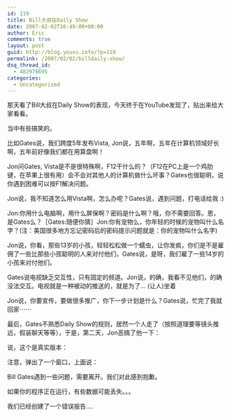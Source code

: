 ```yaml
---
id: 119
title: Bill大叔在Daily Show
date: 2007-02-02T16:49:00+00:00
author: Eric
comments: true
layout: post
guid: http://blog.youxu.info/?p=119
permalink: /2007/02/02/billdaily-show/
dsq_thread_id:
  - 482978695
categories:
  - Uncategorized
---
```

那天看了Bill大叔在Daily Show的表现，今天终于在YouTube发现了，贴出来给大家看看。
  

  
当中有些搞笑的。

比如Gates说，我们跨度5年发布Vista, Jon说，五年啊，五年在计算机领域好长啊，五年前好像我们都在用算盘啊！

Jon问Gates, Vista是不是很特殊啊，F12干什么的？（F12在PC上是一个鸡肋键，在苹果上很有用）会不会对其他人的计算机做什么坏事？Gates也很聪明，说你遇到困难可以按F1解决问题。

Jon说，我不知道怎么用Vista啊，怎么办呢？Gates说，遇到问题，打电话给我 :)

Jon:你用什么电脑啊，用什么屏保啊？密码是什么啊？哦，你不需要回答。恩，是Gates么？［Gates:随便你猜］Jon:你有宠物么，你年轻的时候的宠物叫什么名字？(注：美国很多地方忘记密码后的密码提示问题就是：你的宠物叫什么名字)

Jon说，你看，那些13岁的小孩，轻轻松松做一个蠕虫，让你发疯，你们是不是雇佣了一些比那些小孩聪明的人来对付他们，Gates说，是呀，我们雇了一些14岁的小孩来对付他们。

Gates说电视缺乏交互性，只有固定的频道。Jon说，的确，我看不见他们，的确没法交互。电视就是一种被动的推送的，就是为了&#8230; (让人)坐着

Jon说，你要宣传，要做很多推广，你下一步计划是什么？Gates说，忙完了我就回家⋯⋯

最后，Gates不熟悉Daily Show的规则，居然一个人走了（按照道理要等镜头推远，假装聊天等等），于是，第二天，Jon恶搞了他一下：
  

  
说，这个是真实版本：

注意，弹出了一个窗口，上面说：
  
Bill Gates遇到一些问题，需要离开。我们对此感到抱歉。
  
如果你的程序正在运行，有些数据可能丢失。。。
  
我们已经创建了一个错误报告&#8230;.